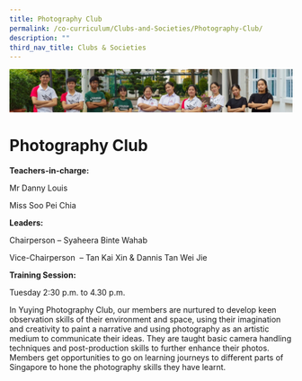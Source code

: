 ```yaml
---
title: Photography Club
permalink: /co-curriculum/Clubs-and-Societies/Photography-Club/
description: ""
third_nav_title: Clubs & Societies
---
```

![](/images/CCA/Collage-club.jpg)

Photography Club
================

<b> Teachers-in-charge: </b>

Mr Danny Louis

Miss Soo Pei Chia

  

<b> Leaders: </b>

Chairperson – Syaheera Binte Wahab

Vice-Chairperson  – Tan Kai Xin & Dannis Tan Wei Jie

 



<b> Training Session: </b>

Tuesday 2:30 p.m. to 4.30 p.m.

  

In Yuying Photography Club, our members are nurtured to develop keen observation skills of their environment and space, using their imagination and creativity to paint a narrative and using photography as an artistic medium to communicate their ideas. They are taught basic camera handling techniques and post-production skills to further enhance their photos. Members get opportunities to go on learning journeys to different parts of Singapore to hone the photography skills they have learnt.